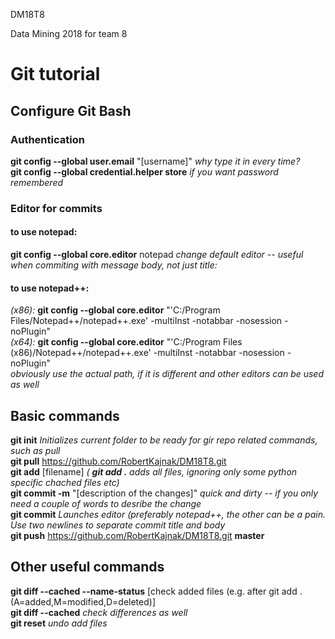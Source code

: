 DM18T8

Data Mining 2018 for team 8

# Git tutorial

## Configure Git Bash  
### Authentication
**git config --global user.email** "\[username\]"  *why type it in every time?*  
**git config --global credential.helper store** *if you want password remembered*  

### Editor for commits  
#### to use notepad:   
**git config --global core.editor** notepad  *change default editor -- useful when commiting with message body, not just title:*   
#### to use notepad++:  
*(x86):* **git config --global core.editor** "'C:/Program Files/Notepad++/notepad++.exe' -multiInst -notabbar -nosession -noPlugin"    
*(x64):* **git config --global core.editor** "'C:/Program Files (x86)/Notepad++/notepad++.exe' -multiInst -notabbar -nosession -noPlugin"  
*obviously use the actual path, if it is different and other editors can be used as well*  

## Basic commands 
**git init** *Initializes current folder to be ready for gir repo related commands, such as pull*  
**git pull** https://github.com/RobertKajnak/DM18T8.git  
**git add** \[filename\] *( **git add .** adds all files, ignoring only some python specific chached files etc)*   
**git commit -m** "\[description of the changes\]"  *quick and dirty -- if you only need a couple of words to desribe the change*  
**git commit**  *Launches editor (preferably notepad++, the other can be a pain. Use two newlines to separate commit title and body*  
**git push** https://github.com/RobertKajnak/DM18T8.git **master**  

## Other useful commands  
**git diff --cached --name-status** \[check added files (e.g. after git add . (A=added,M=modified,D=deleted)\]  
**git diff --cached**  *check differences as well*  
**git reset** *undo add files*  
